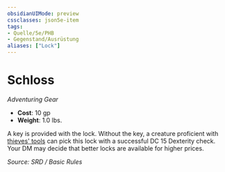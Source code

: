 ```yaml
---
obsidianUIMode: preview
cssclasses: json5e-item
tags:
- Quelle/5e/PHB
- Gegenstand/Ausrüstung
aliases: ["Lock"]
---
```

# Schloss
*Adventuring Gear*  

- **Cost**: 10 gp
- **Weight**: 1.0 lbs.

A key is provided with the lock. Without the key, a creature proficient with [thieves' tools](Diebeswerkzeug.md) can pick this lock with a successful DC 15 Dexterity check. Your DM may decide that better locks are available for higher prices.

*Source: SRD / Basic Rules*
